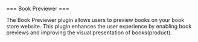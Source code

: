 === Book Previewer ===<br>

The Book Previewer plugin allows users to preview books on your book store website. This plugin enhances the user experience by enabling book previews and improving the visual presentation of books(product).<br>

